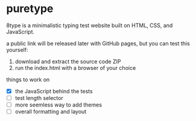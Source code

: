 # puretype

8type is a minimalistic typing test website built on HTML, CSS, and JavaScript. 

a public link will be released later with GitHub pages, but you can test this yourself:
1. download and extract the source code ZIP
2. run the index.html with a browser of your choice

things to work on
- [x] the JavaScript behind the tests
- [ ] test length selector
- [ ] more seemless way to add themes
- [ ] overall formatting and layout
